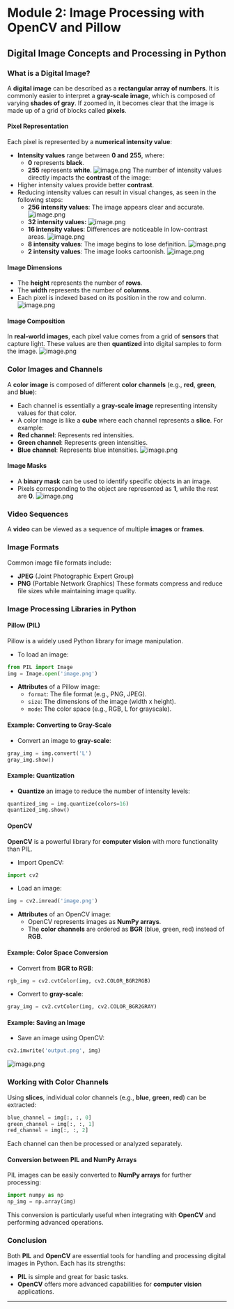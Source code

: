 

# Module 2: Image Processing with OpenCV and Pillow
## Digital Image Concepts and Processing in Python
### What is a Digital Image?
A **digital image** can be described as a **rectangular array of numbers**. It is commonly easier to interpret a **gray-scale image**, which is composed of varying **shades of gray**. If zoomed in, it becomes clear that the image is made up of a grid of blocks called **pixels**.
#### Pixel Representation
Each pixel is represented by a **numerical intensity value**:
- **Intensity values** range between **0 and 255**, where:
	- **0** represents **black**.
	- **255** represents **white**.
![image.png](https://prod-files-secure.s3.us-west-2.amazonaws.com/03e82b26-cccb-4906-bb56-adabcbdc0655/fa1bb4aa-313a-44c2-a7b3-7fa4a8432b08/image.png?X-Amz-Algorithm=AWS4-HMAC-SHA256&X-Amz-Content-Sha256=UNSIGNED-PAYLOAD&X-Amz-Credential=ASIAZI2LB466UVPRW3SU%2F20250216%2Fus-west-2%2Fs3%2Faws4_request&X-Amz-Date=20250216T004205Z&X-Amz-Expires=3600&X-Amz-Security-Token=IQoJb3JpZ2luX2VjECkaCXVzLXdlc3QtMiJHMEUCIQDvQppcOkudycBrn0Npl9M1xcQcNk5NOW%2Fwj%2BsROefWjAIgKns%2BEUIWBeRPd4dT%2BOb5nue81ytDDWLEn%2FcBHGgN3esq%2FwMIUhAAGgw2Mzc0MjMxODM4MDUiDHsdKSrsEsObvMNQOSrcA41iPQg%2B1O1v9qCUvMVCOz0UBODWVhBoD1SzDjGDaBrOAZUlkU3Tc5Ohxor16W0Rzd6rcFcKzmllfRFyDs13cnR8GpuXIi3gEcHwwNtB%2FgnKJHU6tLdRIrnudDH8gBsXkwFFgUuZ02bjuxGStPsHoAhQ1o1OXZ2WCrTfOMSe%2FzwUu6Ays1yfEYpDTTF%2FVRXlMcHDr%2BPqC%2F4bsIcVxQtNzapwMH38chVkIc8VclTiqK2WiScyNBIXxIwSfED6iRaWnEcfjwz15LysXvB7WLVRcpcqD457KC51cvn9QPsYktQj40VkFZUMMGaBfZ3Ab0rAHWydvBR%2BSwFB762Wh9GIXnNY5skrCfHXSh1vO7MvY79kFgkw1SKYJO7bJNI8JxOybvie8anb1hnWYZk2lZ9W%2BvWyJuC%2FCElnxXvyOUhGdE31FU0r3sw9exPCiWmKjGEqu0Ih7i9DmyvnJmXu2tM9HMI4sBr5Hrq%2FFMfSaNBSDgqVjW4JmnqAK4NtgXPoUfiP16hpRXB7qa%2BJrx4%2FVC%2FPEASSo%2BLFTBHxFtT8l2iYcZGl6gIrsF%2BOyydlITbhFcD9B%2B3yItbTOe7LXG83LJNqVJOZeL%2FUL4R%2F500s3ueyLocgdn2YT2zi2LQ6E%2FbYMOTkxL0GOqUBQOY%2Fgdu8IzII9PJRxAd5iYqFVS5Iil0QP%2FLaFI7u0FVAFKHyLe0yXu7JKy37TMTqYZu8ptx8r4QhS2gg8%2FN7V2%2BTblDXRMFUq5UZXB63wad1V73otmSp%2BUXPfKuoh%2F2DTzDZdJg%2FNdll9LfM%2BPs46l3LNrQudta0Xuo7TtBUf8O7Mj8zhqBkZCOWIfc0GLkR%2FiGKqwzWOV5UXHOavqN1DIP34O3s&X-Amz-Signature=640753909fe299870588343ea909e571eceeb0598a10b583ebbcf4212de0c9a7&X-Amz-SignedHeaders=host&x-id=GetObject)
The number of intensity values directly impacts the **contrast** of the image:
- Higher intensity values provide better **contrast**.
- Reducing intensity values can result in visual changes, as seen in the following steps:
	- **256 intensity values**: The image appears clear and accurate.
![image.png](https://prod-files-secure.s3.us-west-2.amazonaws.com/03e82b26-cccb-4906-bb56-adabcbdc0655/0de7dfb4-99dc-4b87-8932-5165b3c3b775/image.png?X-Amz-Algorithm=AWS4-HMAC-SHA256&X-Amz-Content-Sha256=UNSIGNED-PAYLOAD&X-Amz-Credential=ASIAZI2LB466ZYDH4ITM%2F20250216%2Fus-west-2%2Fs3%2Faws4_request&X-Amz-Date=20250216T004205Z&X-Amz-Expires=3600&X-Amz-Security-Token=IQoJb3JpZ2luX2VjECkaCXVzLXdlc3QtMiJIMEYCIQCjGuZ%2B94h3YKAKa04RTEFZ2Mf4Am8vMzhjnPAxpg8rMQIhAIUSP8P9GN1DVbJ9cKcs6e4VAxmRiQKRy%2FiV57x1vF%2FKKv8DCFIQABoMNjM3NDIzMTgzODA1IgxtrZ3nLJH26dDrg%2Fcq3APVg%2FbOMHXQaYjeoCtJR6c70b6dAMS6hAAO4Y1MrPATlunDd%2Bn%2B23L0daljLrumOweBH10dFN0teMJmz%2FzHjBHBb4mmSs0R9GuxE%2BsD4%2BXL4tZn9nof8cNFmQGzCzttBzuKSiJJfMT%2BwKpbKxu0jckdihoLgWjge%2B3XwFOGCfYN1A2ymYuRevMNxXHt%2FXbYPJ1soT8eHYxtiou8E%2FUJishm2y2DSZ5DdyfJ2dYSmnYWnc7JDU71HlywTpjvSC1oMK7aLZ98hwda9FQJ%2BEXuDRWatEA7Wlw8%2FT4%2BW0tCqPdBtTAatc6%2FC7tLK%2BYZvIJLmXmWqBT%2FbCGSXnzHNt3XZI1LTVtJnLrrqYNDZqogfsZ7f3XkBw1kPiGriJ1tTyv8JC8qbvqalnJRJmfoq032TRRj%2BfEiOQ83Nj0yxc78AXD%2FGx2RpyflQRKnQVcMPR2I19iRAJiDyUXW6FJKZtIJKhBHJ2qW0jPiJJriHrzRjqZShD%2BGZGo7jaujEDCJc%2FOAy3jY2IrqqMaVqANGco5hAgZZVYKimcMQmABPGl2W%2BBHzdPAX%2BeQONf0WJg4%2BjdsCsMTW2EhIJ1a4TLH3uhU7qqVo4%2FvWJDMUxuY58HTzTM9mUGnoKbL1iwUQ4tcSsjDB5MS9BjqkAUOYr3PjCGL89Yz2Cf%2B%2F9FaqwKBGcEarYWHHyrIn0tDTSvxVfvjajDrXueuaZEZr4dagINYk0%2BjaaCGQvDxJ%2F91YLnJ%2Bnn9c3i3mm%2BIpCz1VpdcbIplYqKdN5U5LUKl54Je7DcvfxoqmgK9WhnHl8Z85%2BCFy6OUICRDYIrWD3YpbkAxWzkTNC4xz9i98wCv7BfrrU9ooeTrXz7tnEXhYPs3b6YN2&X-Amz-Signature=5a20eb950d41e899c4d25f8b446e6b3247892d99285d34f53684bde01f083984&X-Amz-SignedHeaders=host&x-id=GetObject)
	- **32 intensity values:**
![image.png](https://prod-files-secure.s3.us-west-2.amazonaws.com/03e82b26-cccb-4906-bb56-adabcbdc0655/7eb81f08-b190-4c5a-ba2b-2a498a15b2c4/image.png?X-Amz-Algorithm=AWS4-HMAC-SHA256&X-Amz-Content-Sha256=UNSIGNED-PAYLOAD&X-Amz-Credential=ASIAZI2LB466ZYDH4ITM%2F20250216%2Fus-west-2%2Fs3%2Faws4_request&X-Amz-Date=20250216T004205Z&X-Amz-Expires=3600&X-Amz-Security-Token=IQoJb3JpZ2luX2VjECkaCXVzLXdlc3QtMiJIMEYCIQCjGuZ%2B94h3YKAKa04RTEFZ2Mf4Am8vMzhjnPAxpg8rMQIhAIUSP8P9GN1DVbJ9cKcs6e4VAxmRiQKRy%2FiV57x1vF%2FKKv8DCFIQABoMNjM3NDIzMTgzODA1IgxtrZ3nLJH26dDrg%2Fcq3APVg%2FbOMHXQaYjeoCtJR6c70b6dAMS6hAAO4Y1MrPATlunDd%2Bn%2B23L0daljLrumOweBH10dFN0teMJmz%2FzHjBHBb4mmSs0R9GuxE%2BsD4%2BXL4tZn9nof8cNFmQGzCzttBzuKSiJJfMT%2BwKpbKxu0jckdihoLgWjge%2B3XwFOGCfYN1A2ymYuRevMNxXHt%2FXbYPJ1soT8eHYxtiou8E%2FUJishm2y2DSZ5DdyfJ2dYSmnYWnc7JDU71HlywTpjvSC1oMK7aLZ98hwda9FQJ%2BEXuDRWatEA7Wlw8%2FT4%2BW0tCqPdBtTAatc6%2FC7tLK%2BYZvIJLmXmWqBT%2FbCGSXnzHNt3XZI1LTVtJnLrrqYNDZqogfsZ7f3XkBw1kPiGriJ1tTyv8JC8qbvqalnJRJmfoq032TRRj%2BfEiOQ83Nj0yxc78AXD%2FGx2RpyflQRKnQVcMPR2I19iRAJiDyUXW6FJKZtIJKhBHJ2qW0jPiJJriHrzRjqZShD%2BGZGo7jaujEDCJc%2FOAy3jY2IrqqMaVqANGco5hAgZZVYKimcMQmABPGl2W%2BBHzdPAX%2BeQONf0WJg4%2BjdsCsMTW2EhIJ1a4TLH3uhU7qqVo4%2FvWJDMUxuY58HTzTM9mUGnoKbL1iwUQ4tcSsjDB5MS9BjqkAUOYr3PjCGL89Yz2Cf%2B%2F9FaqwKBGcEarYWHHyrIn0tDTSvxVfvjajDrXueuaZEZr4dagINYk0%2BjaaCGQvDxJ%2F91YLnJ%2Bnn9c3i3mm%2BIpCz1VpdcbIplYqKdN5U5LUKl54Je7DcvfxoqmgK9WhnHl8Z85%2BCFy6OUICRDYIrWD3YpbkAxWzkTNC4xz9i98wCv7BfrrU9ooeTrXz7tnEXhYPs3b6YN2&X-Amz-Signature=102d504470a08bfa533683eab27dc9f9cdeeda4f3cad87b28b544c974420abb0&X-Amz-SignedHeaders=host&x-id=GetObject)
	- **16 intensity values**: Differences are noticeable in low-contrast areas.
![image.png](https://prod-files-secure.s3.us-west-2.amazonaws.com/03e82b26-cccb-4906-bb56-adabcbdc0655/6bf56d44-9a14-4b7b-98c2-1f00b8630f0c/image.png?X-Amz-Algorithm=AWS4-HMAC-SHA256&X-Amz-Content-Sha256=UNSIGNED-PAYLOAD&X-Amz-Credential=ASIAZI2LB466ZYDH4ITM%2F20250216%2Fus-west-2%2Fs3%2Faws4_request&X-Amz-Date=20250216T004205Z&X-Amz-Expires=3600&X-Amz-Security-Token=IQoJb3JpZ2luX2VjECkaCXVzLXdlc3QtMiJIMEYCIQCjGuZ%2B94h3YKAKa04RTEFZ2Mf4Am8vMzhjnPAxpg8rMQIhAIUSP8P9GN1DVbJ9cKcs6e4VAxmRiQKRy%2FiV57x1vF%2FKKv8DCFIQABoMNjM3NDIzMTgzODA1IgxtrZ3nLJH26dDrg%2Fcq3APVg%2FbOMHXQaYjeoCtJR6c70b6dAMS6hAAO4Y1MrPATlunDd%2Bn%2B23L0daljLrumOweBH10dFN0teMJmz%2FzHjBHBb4mmSs0R9GuxE%2BsD4%2BXL4tZn9nof8cNFmQGzCzttBzuKSiJJfMT%2BwKpbKxu0jckdihoLgWjge%2B3XwFOGCfYN1A2ymYuRevMNxXHt%2FXbYPJ1soT8eHYxtiou8E%2FUJishm2y2DSZ5DdyfJ2dYSmnYWnc7JDU71HlywTpjvSC1oMK7aLZ98hwda9FQJ%2BEXuDRWatEA7Wlw8%2FT4%2BW0tCqPdBtTAatc6%2FC7tLK%2BYZvIJLmXmWqBT%2FbCGSXnzHNt3XZI1LTVtJnLrrqYNDZqogfsZ7f3XkBw1kPiGriJ1tTyv8JC8qbvqalnJRJmfoq032TRRj%2BfEiOQ83Nj0yxc78AXD%2FGx2RpyflQRKnQVcMPR2I19iRAJiDyUXW6FJKZtIJKhBHJ2qW0jPiJJriHrzRjqZShD%2BGZGo7jaujEDCJc%2FOAy3jY2IrqqMaVqANGco5hAgZZVYKimcMQmABPGl2W%2BBHzdPAX%2BeQONf0WJg4%2BjdsCsMTW2EhIJ1a4TLH3uhU7qqVo4%2FvWJDMUxuY58HTzTM9mUGnoKbL1iwUQ4tcSsjDB5MS9BjqkAUOYr3PjCGL89Yz2Cf%2B%2F9FaqwKBGcEarYWHHyrIn0tDTSvxVfvjajDrXueuaZEZr4dagINYk0%2BjaaCGQvDxJ%2F91YLnJ%2Bnn9c3i3mm%2BIpCz1VpdcbIplYqKdN5U5LUKl54Je7DcvfxoqmgK9WhnHl8Z85%2BCFy6OUICRDYIrWD3YpbkAxWzkTNC4xz9i98wCv7BfrrU9ooeTrXz7tnEXhYPs3b6YN2&X-Amz-Signature=03f66a9449333da825fc621514bcc36e724483e40f131fe29a3e02b1812b5598&X-Amz-SignedHeaders=host&x-id=GetObject)
	- **8 intensity values**: The image begins to lose definition.
![image.png](https://prod-files-secure.s3.us-west-2.amazonaws.com/03e82b26-cccb-4906-bb56-adabcbdc0655/cca05878-ca1a-43e0-8bec-1d146756f9ae/image.png?X-Amz-Algorithm=AWS4-HMAC-SHA256&X-Amz-Content-Sha256=UNSIGNED-PAYLOAD&X-Amz-Credential=ASIAZI2LB466ZYDH4ITM%2F20250216%2Fus-west-2%2Fs3%2Faws4_request&X-Amz-Date=20250216T004205Z&X-Amz-Expires=3600&X-Amz-Security-Token=IQoJb3JpZ2luX2VjECkaCXVzLXdlc3QtMiJIMEYCIQCjGuZ%2B94h3YKAKa04RTEFZ2Mf4Am8vMzhjnPAxpg8rMQIhAIUSP8P9GN1DVbJ9cKcs6e4VAxmRiQKRy%2FiV57x1vF%2FKKv8DCFIQABoMNjM3NDIzMTgzODA1IgxtrZ3nLJH26dDrg%2Fcq3APVg%2FbOMHXQaYjeoCtJR6c70b6dAMS6hAAO4Y1MrPATlunDd%2Bn%2B23L0daljLrumOweBH10dFN0teMJmz%2FzHjBHBb4mmSs0R9GuxE%2BsD4%2BXL4tZn9nof8cNFmQGzCzttBzuKSiJJfMT%2BwKpbKxu0jckdihoLgWjge%2B3XwFOGCfYN1A2ymYuRevMNxXHt%2FXbYPJ1soT8eHYxtiou8E%2FUJishm2y2DSZ5DdyfJ2dYSmnYWnc7JDU71HlywTpjvSC1oMK7aLZ98hwda9FQJ%2BEXuDRWatEA7Wlw8%2FT4%2BW0tCqPdBtTAatc6%2FC7tLK%2BYZvIJLmXmWqBT%2FbCGSXnzHNt3XZI1LTVtJnLrrqYNDZqogfsZ7f3XkBw1kPiGriJ1tTyv8JC8qbvqalnJRJmfoq032TRRj%2BfEiOQ83Nj0yxc78AXD%2FGx2RpyflQRKnQVcMPR2I19iRAJiDyUXW6FJKZtIJKhBHJ2qW0jPiJJriHrzRjqZShD%2BGZGo7jaujEDCJc%2FOAy3jY2IrqqMaVqANGco5hAgZZVYKimcMQmABPGl2W%2BBHzdPAX%2BeQONf0WJg4%2BjdsCsMTW2EhIJ1a4TLH3uhU7qqVo4%2FvWJDMUxuY58HTzTM9mUGnoKbL1iwUQ4tcSsjDB5MS9BjqkAUOYr3PjCGL89Yz2Cf%2B%2F9FaqwKBGcEarYWHHyrIn0tDTSvxVfvjajDrXueuaZEZr4dagINYk0%2BjaaCGQvDxJ%2F91YLnJ%2Bnn9c3i3mm%2BIpCz1VpdcbIplYqKdN5U5LUKl54Je7DcvfxoqmgK9WhnHl8Z85%2BCFy6OUICRDYIrWD3YpbkAxWzkTNC4xz9i98wCv7BfrrU9ooeTrXz7tnEXhYPs3b6YN2&X-Amz-Signature=1f7f42db3e2811e1f8a626cf3db68d5348274a6bc213a3aaf630035e1cc6cd78&X-Amz-SignedHeaders=host&x-id=GetObject)
	- **2 intensity values**: The image looks cartoonish.
![image.png](https://prod-files-secure.s3.us-west-2.amazonaws.com/03e82b26-cccb-4906-bb56-adabcbdc0655/12da64d7-6b97-44e0-bc2c-52b9c47ce212/image.png?X-Amz-Algorithm=AWS4-HMAC-SHA256&X-Amz-Content-Sha256=UNSIGNED-PAYLOAD&X-Amz-Credential=ASIAZI2LB466ZYDH4ITM%2F20250216%2Fus-west-2%2Fs3%2Faws4_request&X-Amz-Date=20250216T004205Z&X-Amz-Expires=3600&X-Amz-Security-Token=IQoJb3JpZ2luX2VjECkaCXVzLXdlc3QtMiJIMEYCIQCjGuZ%2B94h3YKAKa04RTEFZ2Mf4Am8vMzhjnPAxpg8rMQIhAIUSP8P9GN1DVbJ9cKcs6e4VAxmRiQKRy%2FiV57x1vF%2FKKv8DCFIQABoMNjM3NDIzMTgzODA1IgxtrZ3nLJH26dDrg%2Fcq3APVg%2FbOMHXQaYjeoCtJR6c70b6dAMS6hAAO4Y1MrPATlunDd%2Bn%2B23L0daljLrumOweBH10dFN0teMJmz%2FzHjBHBb4mmSs0R9GuxE%2BsD4%2BXL4tZn9nof8cNFmQGzCzttBzuKSiJJfMT%2BwKpbKxu0jckdihoLgWjge%2B3XwFOGCfYN1A2ymYuRevMNxXHt%2FXbYPJ1soT8eHYxtiou8E%2FUJishm2y2DSZ5DdyfJ2dYSmnYWnc7JDU71HlywTpjvSC1oMK7aLZ98hwda9FQJ%2BEXuDRWatEA7Wlw8%2FT4%2BW0tCqPdBtTAatc6%2FC7tLK%2BYZvIJLmXmWqBT%2FbCGSXnzHNt3XZI1LTVtJnLrrqYNDZqogfsZ7f3XkBw1kPiGriJ1tTyv8JC8qbvqalnJRJmfoq032TRRj%2BfEiOQ83Nj0yxc78AXD%2FGx2RpyflQRKnQVcMPR2I19iRAJiDyUXW6FJKZtIJKhBHJ2qW0jPiJJriHrzRjqZShD%2BGZGo7jaujEDCJc%2FOAy3jY2IrqqMaVqANGco5hAgZZVYKimcMQmABPGl2W%2BBHzdPAX%2BeQONf0WJg4%2BjdsCsMTW2EhIJ1a4TLH3uhU7qqVo4%2FvWJDMUxuY58HTzTM9mUGnoKbL1iwUQ4tcSsjDB5MS9BjqkAUOYr3PjCGL89Yz2Cf%2B%2F9FaqwKBGcEarYWHHyrIn0tDTSvxVfvjajDrXueuaZEZr4dagINYk0%2BjaaCGQvDxJ%2F91YLnJ%2Bnn9c3i3mm%2BIpCz1VpdcbIplYqKdN5U5LUKl54Je7DcvfxoqmgK9WhnHl8Z85%2BCFy6OUICRDYIrWD3YpbkAxWzkTNC4xz9i98wCv7BfrrU9ooeTrXz7tnEXhYPs3b6YN2&X-Amz-Signature=37f403d3119c02b73ee12d90d95addc228365d6aa0ce7da4a6364919e67a5b73&X-Amz-SignedHeaders=host&x-id=GetObject)
#### Image Dimensions
- The **height** represents the number of **rows**.
- The **width** represents the number of **columns**.
- Each pixel is indexed based on its position in the row and column.
![image.png](https://prod-files-secure.s3.us-west-2.amazonaws.com/03e82b26-cccb-4906-bb56-adabcbdc0655/ff056335-e79e-4491-b508-30cd45b6c194/image.png?X-Amz-Algorithm=AWS4-HMAC-SHA256&X-Amz-Content-Sha256=UNSIGNED-PAYLOAD&X-Amz-Credential=ASIAZI2LB466UVPRW3SU%2F20250216%2Fus-west-2%2Fs3%2Faws4_request&X-Amz-Date=20250216T004205Z&X-Amz-Expires=3600&X-Amz-Security-Token=IQoJb3JpZ2luX2VjECkaCXVzLXdlc3QtMiJHMEUCIQDvQppcOkudycBrn0Npl9M1xcQcNk5NOW%2Fwj%2BsROefWjAIgKns%2BEUIWBeRPd4dT%2BOb5nue81ytDDWLEn%2FcBHGgN3esq%2FwMIUhAAGgw2Mzc0MjMxODM4MDUiDHsdKSrsEsObvMNQOSrcA41iPQg%2B1O1v9qCUvMVCOz0UBODWVhBoD1SzDjGDaBrOAZUlkU3Tc5Ohxor16W0Rzd6rcFcKzmllfRFyDs13cnR8GpuXIi3gEcHwwNtB%2FgnKJHU6tLdRIrnudDH8gBsXkwFFgUuZ02bjuxGStPsHoAhQ1o1OXZ2WCrTfOMSe%2FzwUu6Ays1yfEYpDTTF%2FVRXlMcHDr%2BPqC%2F4bsIcVxQtNzapwMH38chVkIc8VclTiqK2WiScyNBIXxIwSfED6iRaWnEcfjwz15LysXvB7WLVRcpcqD457KC51cvn9QPsYktQj40VkFZUMMGaBfZ3Ab0rAHWydvBR%2BSwFB762Wh9GIXnNY5skrCfHXSh1vO7MvY79kFgkw1SKYJO7bJNI8JxOybvie8anb1hnWYZk2lZ9W%2BvWyJuC%2FCElnxXvyOUhGdE31FU0r3sw9exPCiWmKjGEqu0Ih7i9DmyvnJmXu2tM9HMI4sBr5Hrq%2FFMfSaNBSDgqVjW4JmnqAK4NtgXPoUfiP16hpRXB7qa%2BJrx4%2FVC%2FPEASSo%2BLFTBHxFtT8l2iYcZGl6gIrsF%2BOyydlITbhFcD9B%2B3yItbTOe7LXG83LJNqVJOZeL%2FUL4R%2F500s3ueyLocgdn2YT2zi2LQ6E%2FbYMOTkxL0GOqUBQOY%2Fgdu8IzII9PJRxAd5iYqFVS5Iil0QP%2FLaFI7u0FVAFKHyLe0yXu7JKy37TMTqYZu8ptx8r4QhS2gg8%2FN7V2%2BTblDXRMFUq5UZXB63wad1V73otmSp%2BUXPfKuoh%2F2DTzDZdJg%2FNdll9LfM%2BPs46l3LNrQudta0Xuo7TtBUf8O7Mj8zhqBkZCOWIfc0GLkR%2FiGKqwzWOV5UXHOavqN1DIP34O3s&X-Amz-Signature=03e27171b47b6402b9728fa60e1579964b1e48b29e553806670d65c4c9c31f39&X-Amz-SignedHeaders=host&x-id=GetObject)
#### Image Composition
In **real-world images**, each pixel value comes from a grid of **sensors** that capture light. These values are then **quantized** into digital samples to form the image.
![image.png](https://prod-files-secure.s3.us-west-2.amazonaws.com/03e82b26-cccb-4906-bb56-adabcbdc0655/0c721ea0-409b-4d32-b630-a00d6f170d18/image.png?X-Amz-Algorithm=AWS4-HMAC-SHA256&X-Amz-Content-Sha256=UNSIGNED-PAYLOAD&X-Amz-Credential=ASIAZI2LB466UVPRW3SU%2F20250216%2Fus-west-2%2Fs3%2Faws4_request&X-Amz-Date=20250216T004205Z&X-Amz-Expires=3600&X-Amz-Security-Token=IQoJb3JpZ2luX2VjECkaCXVzLXdlc3QtMiJHMEUCIQDvQppcOkudycBrn0Npl9M1xcQcNk5NOW%2Fwj%2BsROefWjAIgKns%2BEUIWBeRPd4dT%2BOb5nue81ytDDWLEn%2FcBHGgN3esq%2FwMIUhAAGgw2Mzc0MjMxODM4MDUiDHsdKSrsEsObvMNQOSrcA41iPQg%2B1O1v9qCUvMVCOz0UBODWVhBoD1SzDjGDaBrOAZUlkU3Tc5Ohxor16W0Rzd6rcFcKzmllfRFyDs13cnR8GpuXIi3gEcHwwNtB%2FgnKJHU6tLdRIrnudDH8gBsXkwFFgUuZ02bjuxGStPsHoAhQ1o1OXZ2WCrTfOMSe%2FzwUu6Ays1yfEYpDTTF%2FVRXlMcHDr%2BPqC%2F4bsIcVxQtNzapwMH38chVkIc8VclTiqK2WiScyNBIXxIwSfED6iRaWnEcfjwz15LysXvB7WLVRcpcqD457KC51cvn9QPsYktQj40VkFZUMMGaBfZ3Ab0rAHWydvBR%2BSwFB762Wh9GIXnNY5skrCfHXSh1vO7MvY79kFgkw1SKYJO7bJNI8JxOybvie8anb1hnWYZk2lZ9W%2BvWyJuC%2FCElnxXvyOUhGdE31FU0r3sw9exPCiWmKjGEqu0Ih7i9DmyvnJmXu2tM9HMI4sBr5Hrq%2FFMfSaNBSDgqVjW4JmnqAK4NtgXPoUfiP16hpRXB7qa%2BJrx4%2FVC%2FPEASSo%2BLFTBHxFtT8l2iYcZGl6gIrsF%2BOyydlITbhFcD9B%2B3yItbTOe7LXG83LJNqVJOZeL%2FUL4R%2F500s3ueyLocgdn2YT2zi2LQ6E%2FbYMOTkxL0GOqUBQOY%2Fgdu8IzII9PJRxAd5iYqFVS5Iil0QP%2FLaFI7u0FVAFKHyLe0yXu7JKy37TMTqYZu8ptx8r4QhS2gg8%2FN7V2%2BTblDXRMFUq5UZXB63wad1V73otmSp%2BUXPfKuoh%2F2DTzDZdJg%2FNdll9LfM%2BPs46l3LNrQudta0Xuo7TtBUf8O7Mj8zhqBkZCOWIfc0GLkR%2FiGKqwzWOV5UXHOavqN1DIP34O3s&X-Amz-Signature=e6dd8cf47a4b575b39cb42fc9d74d2fdcf690e4c6f1a3ffe9016b29b4ab3883f&X-Amz-SignedHeaders=host&x-id=GetObject)
### Color Images and Channels
A **color image** is composed of different **color channels** (e.g., **red**, **green**, and **blue**):
- Each channel is essentially a **gray-scale image** representing intensity values for that color.
- A color image is like a **cube** where each channel represents a **slice**.
For example:
- **Red channel**: Represents red intensities.
- **Green channel**: Represents green intensities.
- **Blue channel**: Represents blue intensities.
![image.png](https://prod-files-secure.s3.us-west-2.amazonaws.com/03e82b26-cccb-4906-bb56-adabcbdc0655/c0cc17c9-842f-413f-82e8-f3f44278cf74/image.png?X-Amz-Algorithm=AWS4-HMAC-SHA256&X-Amz-Content-Sha256=UNSIGNED-PAYLOAD&X-Amz-Credential=ASIAZI2LB466UVPRW3SU%2F20250216%2Fus-west-2%2Fs3%2Faws4_request&X-Amz-Date=20250216T004205Z&X-Amz-Expires=3600&X-Amz-Security-Token=IQoJb3JpZ2luX2VjECkaCXVzLXdlc3QtMiJHMEUCIQDvQppcOkudycBrn0Npl9M1xcQcNk5NOW%2Fwj%2BsROefWjAIgKns%2BEUIWBeRPd4dT%2BOb5nue81ytDDWLEn%2FcBHGgN3esq%2FwMIUhAAGgw2Mzc0MjMxODM4MDUiDHsdKSrsEsObvMNQOSrcA41iPQg%2B1O1v9qCUvMVCOz0UBODWVhBoD1SzDjGDaBrOAZUlkU3Tc5Ohxor16W0Rzd6rcFcKzmllfRFyDs13cnR8GpuXIi3gEcHwwNtB%2FgnKJHU6tLdRIrnudDH8gBsXkwFFgUuZ02bjuxGStPsHoAhQ1o1OXZ2WCrTfOMSe%2FzwUu6Ays1yfEYpDTTF%2FVRXlMcHDr%2BPqC%2F4bsIcVxQtNzapwMH38chVkIc8VclTiqK2WiScyNBIXxIwSfED6iRaWnEcfjwz15LysXvB7WLVRcpcqD457KC51cvn9QPsYktQj40VkFZUMMGaBfZ3Ab0rAHWydvBR%2BSwFB762Wh9GIXnNY5skrCfHXSh1vO7MvY79kFgkw1SKYJO7bJNI8JxOybvie8anb1hnWYZk2lZ9W%2BvWyJuC%2FCElnxXvyOUhGdE31FU0r3sw9exPCiWmKjGEqu0Ih7i9DmyvnJmXu2tM9HMI4sBr5Hrq%2FFMfSaNBSDgqVjW4JmnqAK4NtgXPoUfiP16hpRXB7qa%2BJrx4%2FVC%2FPEASSo%2BLFTBHxFtT8l2iYcZGl6gIrsF%2BOyydlITbhFcD9B%2B3yItbTOe7LXG83LJNqVJOZeL%2FUL4R%2F500s3ueyLocgdn2YT2zi2LQ6E%2FbYMOTkxL0GOqUBQOY%2Fgdu8IzII9PJRxAd5iYqFVS5Iil0QP%2FLaFI7u0FVAFKHyLe0yXu7JKy37TMTqYZu8ptx8r4QhS2gg8%2FN7V2%2BTblDXRMFUq5UZXB63wad1V73otmSp%2BUXPfKuoh%2F2DTzDZdJg%2FNdll9LfM%2BPs46l3LNrQudta0Xuo7TtBUf8O7Mj8zhqBkZCOWIfc0GLkR%2FiGKqwzWOV5UXHOavqN1DIP34O3s&X-Amz-Signature=588604cb1ea65d6a67e64f84d9c71fb2e2566c447d052c70e0744abb46808d18&X-Amz-SignedHeaders=host&x-id=GetObject)
#### Image Masks
- A **binary mask** can be used to identify specific objects in an image.
- Pixels corresponding to the object are represented as **1**, while the rest are **0**.
![image.png](https://prod-files-secure.s3.us-west-2.amazonaws.com/03e82b26-cccb-4906-bb56-adabcbdc0655/667eab4d-d19d-4618-81d0-663b6beb002c/image.png?X-Amz-Algorithm=AWS4-HMAC-SHA256&X-Amz-Content-Sha256=UNSIGNED-PAYLOAD&X-Amz-Credential=ASIAZI2LB466UVPRW3SU%2F20250216%2Fus-west-2%2Fs3%2Faws4_request&X-Amz-Date=20250216T004205Z&X-Amz-Expires=3600&X-Amz-Security-Token=IQoJb3JpZ2luX2VjECkaCXVzLXdlc3QtMiJHMEUCIQDvQppcOkudycBrn0Npl9M1xcQcNk5NOW%2Fwj%2BsROefWjAIgKns%2BEUIWBeRPd4dT%2BOb5nue81ytDDWLEn%2FcBHGgN3esq%2FwMIUhAAGgw2Mzc0MjMxODM4MDUiDHsdKSrsEsObvMNQOSrcA41iPQg%2B1O1v9qCUvMVCOz0UBODWVhBoD1SzDjGDaBrOAZUlkU3Tc5Ohxor16W0Rzd6rcFcKzmllfRFyDs13cnR8GpuXIi3gEcHwwNtB%2FgnKJHU6tLdRIrnudDH8gBsXkwFFgUuZ02bjuxGStPsHoAhQ1o1OXZ2WCrTfOMSe%2FzwUu6Ays1yfEYpDTTF%2FVRXlMcHDr%2BPqC%2F4bsIcVxQtNzapwMH38chVkIc8VclTiqK2WiScyNBIXxIwSfED6iRaWnEcfjwz15LysXvB7WLVRcpcqD457KC51cvn9QPsYktQj40VkFZUMMGaBfZ3Ab0rAHWydvBR%2BSwFB762Wh9GIXnNY5skrCfHXSh1vO7MvY79kFgkw1SKYJO7bJNI8JxOybvie8anb1hnWYZk2lZ9W%2BvWyJuC%2FCElnxXvyOUhGdE31FU0r3sw9exPCiWmKjGEqu0Ih7i9DmyvnJmXu2tM9HMI4sBr5Hrq%2FFMfSaNBSDgqVjW4JmnqAK4NtgXPoUfiP16hpRXB7qa%2BJrx4%2FVC%2FPEASSo%2BLFTBHxFtT8l2iYcZGl6gIrsF%2BOyydlITbhFcD9B%2B3yItbTOe7LXG83LJNqVJOZeL%2FUL4R%2F500s3ueyLocgdn2YT2zi2LQ6E%2FbYMOTkxL0GOqUBQOY%2Fgdu8IzII9PJRxAd5iYqFVS5Iil0QP%2FLaFI7u0FVAFKHyLe0yXu7JKy37TMTqYZu8ptx8r4QhS2gg8%2FN7V2%2BTblDXRMFUq5UZXB63wad1V73otmSp%2BUXPfKuoh%2F2DTzDZdJg%2FNdll9LfM%2BPs46l3LNrQudta0Xuo7TtBUf8O7Mj8zhqBkZCOWIfc0GLkR%2FiGKqwzWOV5UXHOavqN1DIP34O3s&X-Amz-Signature=4cc6d50810106c5b6056cca2e1556cb5149ea96d946d2b857b8ee5066e5e7457&X-Amz-SignedHeaders=host&x-id=GetObject)
### Video Sequences
A **video** can be viewed as a sequence of multiple **images** or **frames**.
### Image Formats
Common image file formats include:
- **JPEG** (Joint Photographic Expert Group)
- **PNG** (Portable Network Graphics)
These formats compress and reduce file sizes while maintaining image quality.
### Image Processing Libraries in Python
#### Pillow (PIL)
Pillow is a widely used Python library for image manipulation.
- To load an image:
```python
from PIL import Image
img = Image.open('image.png')
```
- **Attributes** of a Pillow image:
	- `format`: The file format (e.g., PNG, JPEG).
	- `size`: The dimensions of the image (width x height).
	- `mode`: The color space (e.g., RGB, L for grayscale).
#### Example: Converting to Gray-Scale
- Convert an image to **gray-scale**:
```python
gray_img = img.convert('L')
gray_img.show()
```
#### Example: Quantization
- **Quantize** an image to reduce the number of intensity levels:
```python
quantized_img = img.quantize(colors=16)
quantized_img.show()
```
#### OpenCV
**OpenCV** is a powerful library for **computer vision** with more functionality than PIL.
- Import OpenCV:
```python
import cv2
```
- Load an image:
```python
img = cv2.imread('image.png')
```
- **Attributes** of an OpenCV image:
	- OpenCV represents images as **NumPy arrays**.
	- The **color channels** are ordered as **BGR** (blue, green, red) instead of **RGB**.
#### Example: Color Space Conversion
- Convert from **BGR to RGB**:
```python
rgb_img = cv2.cvtColor(img, cv2.COLOR_BGR2RGB)
```
- Convert to **gray-scale**:
```python
gray_img = cv2.cvtColor(img, cv2.COLOR_BGR2GRAY)
```
#### Example: Saving an Image
- Save an image using OpenCV:
```python
cv2.imwrite('output.png', img)
```
![image.png](https://prod-files-secure.s3.us-west-2.amazonaws.com/03e82b26-cccb-4906-bb56-adabcbdc0655/25fcc977-54ea-484c-997e-9b6bd016f347/image.png?X-Amz-Algorithm=AWS4-HMAC-SHA256&X-Amz-Content-Sha256=UNSIGNED-PAYLOAD&X-Amz-Credential=ASIAZI2LB466UVPRW3SU%2F20250216%2Fus-west-2%2Fs3%2Faws4_request&X-Amz-Date=20250216T004205Z&X-Amz-Expires=3600&X-Amz-Security-Token=IQoJb3JpZ2luX2VjECkaCXVzLXdlc3QtMiJHMEUCIQDvQppcOkudycBrn0Npl9M1xcQcNk5NOW%2Fwj%2BsROefWjAIgKns%2BEUIWBeRPd4dT%2BOb5nue81ytDDWLEn%2FcBHGgN3esq%2FwMIUhAAGgw2Mzc0MjMxODM4MDUiDHsdKSrsEsObvMNQOSrcA41iPQg%2B1O1v9qCUvMVCOz0UBODWVhBoD1SzDjGDaBrOAZUlkU3Tc5Ohxor16W0Rzd6rcFcKzmllfRFyDs13cnR8GpuXIi3gEcHwwNtB%2FgnKJHU6tLdRIrnudDH8gBsXkwFFgUuZ02bjuxGStPsHoAhQ1o1OXZ2WCrTfOMSe%2FzwUu6Ays1yfEYpDTTF%2FVRXlMcHDr%2BPqC%2F4bsIcVxQtNzapwMH38chVkIc8VclTiqK2WiScyNBIXxIwSfED6iRaWnEcfjwz15LysXvB7WLVRcpcqD457KC51cvn9QPsYktQj40VkFZUMMGaBfZ3Ab0rAHWydvBR%2BSwFB762Wh9GIXnNY5skrCfHXSh1vO7MvY79kFgkw1SKYJO7bJNI8JxOybvie8anb1hnWYZk2lZ9W%2BvWyJuC%2FCElnxXvyOUhGdE31FU0r3sw9exPCiWmKjGEqu0Ih7i9DmyvnJmXu2tM9HMI4sBr5Hrq%2FFMfSaNBSDgqVjW4JmnqAK4NtgXPoUfiP16hpRXB7qa%2BJrx4%2FVC%2FPEASSo%2BLFTBHxFtT8l2iYcZGl6gIrsF%2BOyydlITbhFcD9B%2B3yItbTOe7LXG83LJNqVJOZeL%2FUL4R%2F500s3ueyLocgdn2YT2zi2LQ6E%2FbYMOTkxL0GOqUBQOY%2Fgdu8IzII9PJRxAd5iYqFVS5Iil0QP%2FLaFI7u0FVAFKHyLe0yXu7JKy37TMTqYZu8ptx8r4QhS2gg8%2FN7V2%2BTblDXRMFUq5UZXB63wad1V73otmSp%2BUXPfKuoh%2F2DTzDZdJg%2FNdll9LfM%2BPs46l3LNrQudta0Xuo7TtBUf8O7Mj8zhqBkZCOWIfc0GLkR%2FiGKqwzWOV5UXHOavqN1DIP34O3s&X-Amz-Signature=75096470763e566eac40e302c689d30a214a5411ba7668cba9d2729e06d37b95&X-Amz-SignedHeaders=host&x-id=GetObject)
### Working with Color Channels
Using **slices**, individual color channels (e.g., **blue**, **green**, **red**) can be extracted:
```python
blue_channel = img[:, :, 0]
green_channel = img[:, :, 1]
red_channel = img[:, :, 2]
```
Each channel can then be processed or analyzed separately.
#### Conversion between PIL and NumPy Arrays
PIL images can be easily converted to **NumPy arrays** for further processing:
```python
import numpy as np
np_img = np.array(img)
```
This conversion is particularly useful when integrating with **OpenCV** and performing advanced operations.
### Conclusion
Both **PIL** and **OpenCV** are essential tools for handling and processing digital images in Python. Each has its strengths:
- **PIL** is simple and great for basic tasks.
- **OpenCV** offers more advanced capabilities for **computer vision** applications.
___


